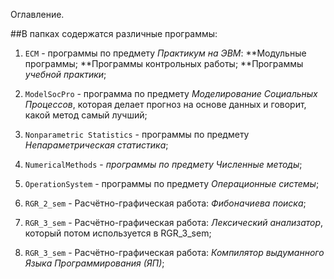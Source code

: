 Оглавление.

##В папках содержатся различные программы:

1. `ECM` - программы по предмету *Практикум на ЭВМ*:
    **Модульные программы;
    **Программы контрольных работы;
    **Программы *учебной практики*;

2. `ModelSocPro` - программа по предмету *Моделирование Социальных Процессов*, которая делает прогноз на основе данных и говорит, какой метод самый лучший;

3. `Nonparametric Statistics` - программы по предмету *Непараметрическая статистика*;

4. `NumericalMethods` - *программы по предмету Численные методы*;

5. `OperationSystem` - программы по предмету *Операционные системы*;

6. `RGR_2_sem` - Расчётно-графическая работа: *Фибоначиева поиска*;

7. `RGR_3_sem` - Расчётно-графическая работа: *Лексический анализатор*, который потом используется в  RGR_3_sem;

8. `RGR_3_sem` - Расчётно-графическая работа: *Компилятор выдуманного Языка Программирования (ЯП)*;